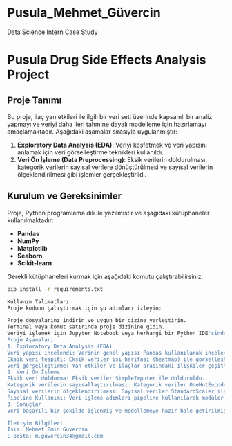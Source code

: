 # Pusula_Mehmet_Güvercin
Data Science Intern Case Study


# Pusula Drug Side Effects Analysis Project

## Proje Tanımı
Bu proje, ilaç yan etkileri ile ilgili bir veri seti üzerinde kapsamlı bir analiz yapmayı ve veriyi daha ileri tahmine dayalı modelleme için hazırlamayı amaçlamaktadır. Aşağıdaki aşamalar sırasıyla uygulanmıştır:
1. **Exploratory Data Analysis (EDA)**: Veriyi keşfetmek ve veri yapısını anlamak için veri görselleştirme teknikleri kullanıldı.
2. **Veri Ön İşleme (Data Preprocessing)**: Eksik verilerin doldurulması, kategorik verilerin sayısal verilere dönüştürülmesi ve sayısal verilerin ölçeklendirilmesi gibi işlemler gerçekleştirildi.

## Kurulum ve Gereksinimler
Proje, Python programlama dili ile yazılmıştır ve aşağıdaki kütüphaneler kullanılmaktadır:

- **Pandas**
- **NumPy**
- **Matplotlib**
- **Seaborn**
- **Scikit-learn**

Gerekli kütüphaneleri kurmak için aşağıdaki komutu çalıştırabilirsiniz:

```bash
pip install -r requirements.txt

Kullanım Talimatları
Proje kodunu çalıştırmak için şu adımları izleyin:

Proje dosyalarını indirin ve uygun bir dizine yerleştirin.
Terminal veya komut satırında proje dizinine gidin.
Veriyi işlemek için Jupyter Notebook veya herhangi bir Python IDE'sinde drug_analysis.ipynb dosyasını çalıştırın.
Proje Aşamaları
1. Exploratory Data Analysis (EDA)
Veri yapısı incelendi: Verinin genel yapısı Pandas kullanılarak incelendi.
Eksik veri tespiti: Eksik veriler ısı haritası (heatmap) ile görselleştirildi.
Veri görselleştirme: Yan etkiler ve ilaçlar arasındaki ilişkiler çeşitli grafiklerle analiz edildi.
2. Veri Ön İşleme
Eksik veri doldurma: Eksik veriler SimpleImputer ile dolduruldu.
Kategorik verilerin sayısallaştırılması: Kategorik veriler OneHotEncoder ile sayısal değerlere dönüştürüldü.
Sayısal verilerin ölçeklendirilmesi: Sayısal veriler StandardScaler ile normalize edildi.
Pipeline Kullanımı: Veri işleme adımları pipeline kullanılarak modüler ve tekrar kullanılabilir bir yapı oluşturuldu.
3. Sonuçlar
Veri başarılı bir şekilde işlenmiş ve modellemeye hazır hale getirilmiştir. Elde edilen veri ile çeşitli tahmine dayalı modeller eğitilebilecek yapıdadır.

İletişim Bilgileri
İsim: Mehmet Emin Güvercin
E-posta: m.guvercin34@gmail.com

